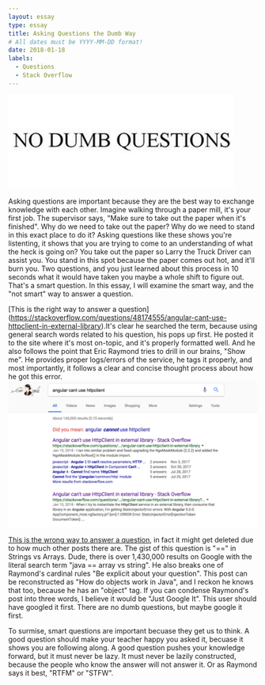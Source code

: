 ```yaml
---
layout: essay
type: essay
title: Asking Questions the Dumb Way
# All dates must be YYYY-MM-DD format!
date: 2018-01-18
labels:
  - Questions
  - Stack Overflow
---
```


<img class="ui left floated image" src="../images/questions.jpg">

Asking questions are important because they are the best way to exchange knowledge with each other. Imagine walking through a paper mill, it's your first job. The supervisor says, "Make sure to take out the paper when it's finished". Why do we need to take out the paper? Why do we need to stand in this exact place to do it? Asking questions like these shows you're listenting, it shows that you are trying to come to an understanding of what the heck is going on? You take out the paper so Larry the Truck Driver can assist you. You stand in this spot because the paper comes out hot, and it'll burn you. Two questions, and you just learned about this process in 10 seconds what it would have taken you maybe a whole shift to figure out. That's a smart question. In this essay, I will examine the smart way, and the "not smart" way to answer a question.

[This is the right way to answer a question] (https://stackoverflow.com/questions/48174555/angular-cant-use-httpclient-in-external-library).It's clear he searched the term, because using general search words related to his question, his pops up first. He posted it to the site where it's most on-topic, and it's properly formatted well. And he also follows the point that Eric Raymond tries to drill in our brains, "Show me". He provides proper logs/errors of the service, he tags it properly, and most importantly, it follows a clear and concise thought process about how he got this error. 
<img class="ui left floated image" src="../images/good-question.png">

 [This is the wrong way to answer a question](https://stackoverflow.com/questions/48453132/double-equals-in-strings-vs-arrays-java), in fact it might get deleted due to how much other posts there are. The gist of this question is "==" in Strings vs Arrays. Dude, there is over 1,430,000 results on Google with the literal search term "java == array vs string". He also breaks one of Raymond's cardinal rules "Be explicit about your question". This post can be reconstructed as "How do objects work in Java", and I reckon he knows that too, because he has an "object" tag. If you can condense Raymond's post into three words, I believe it would be "Just Google It". This user should have googled it first. There are no dumb questions, but maybe google it first.

To surmise, smart questions are important becuase they get us to think. A good question should make your teacher happy you asked it, becuase it shows you are following along. A good question pushes your knowledge forward, but it must never be lazy. It must never be lazily constructed, because the people who know the answer will not answer it. Or as Raymond says it best, "RTFM" or "STFW". 